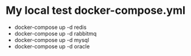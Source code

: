 # My local test docker-compose.yml

* docker-compose up -d redis
* docker-compose up -d rabbitmq
* docker-compose up -d mysql
* docker-compose up -d oracle
